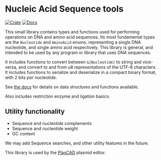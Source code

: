 # Nucleic Acid Sequence tools

[![Crate](https://img.shields.io/crates/v/na_seq.svg)](https://crates.io/crates/na_seq)
[![Docs](https://docs.rs/na_seq/badge.svg)](https://docs.rs/na_seq)

This small library contains types and functions used for performing operations on DNA and amino acid sequences. Its most fundamental types are the `Nucleotide` and `AminoAcid` enums, representing a single DNA nucleotide, and single amino acid respectively. This library is general, and intended to be used by any program or library that uses DNA sequences.

It includes functions to convert between `&[Nucleotide]` to string and vice-versa, and convert to and from u8 representations of the UTF-8 characters. It includes functions to serialize and deserialize in a compact binary format, with 2 bits per nucleotide.


See [the docs](https://docs.rs/na_seq) for details on data structures and functions available.

Also includes restriction enzyme and ligation basics.


## Utility functionality
- Sequence and nucleotide complements
- Sequence and nucleotide weight
- GC content


We may add Sequence searches, and other utility features in the future.

This library is used by the [PlasCAD](https://github.com/David-OConnor/plascad) plasmid editor.